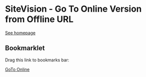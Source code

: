 
# SiteVision - Go To Online Version from Offline URL

[See homepage](http://henrikekelof.github.io/sv-goto-online/)

## Bookmarklet

<p class="lead">Drag this link to bookmarks bar:</p>
<p><a href="javascript:(function(a){var b=a.createElement('script');b.setAttribute('src','//henrikekelof.github.io/sv-goto-online/bookmarklet.js?o='+encodeURIComponent(a.location.href)+'&t='+(new Date).getTime()),a.body.appendChild(b)}(document));" class="btn btn-success btn-lg" title="Drag link to bookmarks bar!">GoTo Online</a></p>
